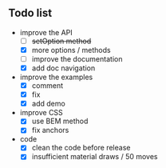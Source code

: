 ## Todo list

- improve the API
  - [ ] ~~setOption method~~
  - [x] more options / methods
  - [ ] improve the documentation
  - [x] add doc navigation
- improve the examples
  - [x] comment
  - [x] fix
  - [x] add demo
- improve CSS
  - [x] use BEM method
  - [x] fix anchors
- code
  - [x] clean the code before release
  - [x] insufficient material draws / 50 moves
